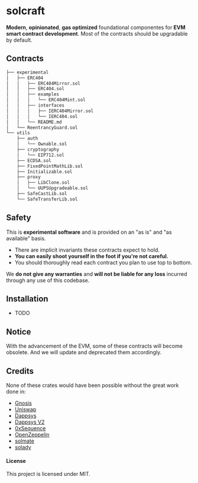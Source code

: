 # solcraft

**Modern**, **opinionated**, **gas optimized** foundational componentes for **EVM smart contract development**.
Most of the contracts should be upgradable by default.

## Contracts

```ml
├── experimental
│   ├── ERC404
│   │   ├── ERC404Mirror.sol
│   │   ├── ERC404.sol
│   │   ├── examples
│   │   │   └── ERC404Mint.sol
│   │   ├── interfaces
│   │   │   ├── IERC404Mirror.sol
│   │   │   └── IERC404.sol
│   │   └── README.md
│   └── ReentrancyGuard.sol
└── utils
    ├── auth
    │   └── Ownable.sol
    ├── cryptography
    │   └── EIP712.sol
    ├── ECDSA.sol
    ├── FixedPointMathLib.sol
    ├── Initializable.sol
    ├── proxy
    │   ├── LibClone.sol
    │   └── UUPSUpgradeable.sol
    ├── SafeCastLib.sol
    └── SafeTransferLib.sol
```

## Safety

This is **experimental software** and is provided on an "as is" and "as available" basis.

- There are implicit invariants these contracts expect to hold.
- **You can easily shoot yourself in the foot if you're not careful.**
- You should thoroughly read each contract you plan to use top to bottom.

We **do not give any warranties** and **will not be liable for any loss** incurred through any use of this codebase.

## Installation

- TODO

## Notice

With the advancement of the EVM, some of these contracts will become obsolete. And we will update and deprecated them accordingly.


## Credits

None of these crates would have been possible without the great work done in:

- [Gnosis](https://github.com/gnosis/gp-v2-contracts)
- [Uniswap](https://github.com/Uniswap/uniswap-lib)
- [Dappsys](https://github.com/dapphub/dappsys)
- [Dappsys V2](https://github.com/dapp-org/dappsys-v2)
- [0xSequence](https://github.com/0xSequence)
- [OpenZeppelin](https://github.com/OpenZeppelin/openzeppelin-contracts)
- [solmate](https://github.com/transmissions11/solmate/)
- [solady](https://github.com/Vectorized/solady)

#### License
This project is licensed under MIT.
